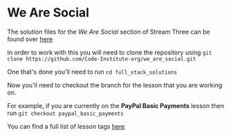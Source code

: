 # We Are Social

The solution files for the *We Are Social* section of Stream Three can be found over [here](https://github.com/Code-Institute-org/we_are_social)

In order to work with this you will need to clone the repository using ```git clone https://github.com/Code-Institute-org/we_are_social.git```

One that's done you'll need to run ```cd full_stack_solutions```

Now you'll need to checkout the branch for the lesson that you are working on.

For example, if you are currently on the **PayPal Basic Payments** lesson then run ```git checkout paypal_basic_payments```

You can find a full list of lesson tags [here](https://github.com/Code-Institute-Org/we_are_social/releases)